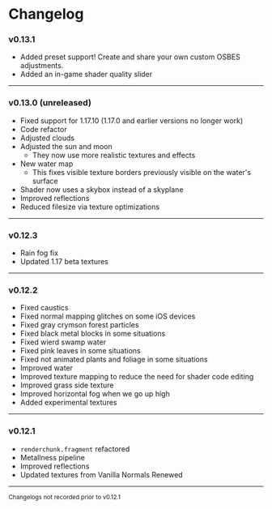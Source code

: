 # Changelog
### v0.13.1
- Added preset support! Create and share your own custom OSBES adjustments.
- Added an in-game shader quality slider
-------------
### v0.13.0 (unreleased)
- Fixed support for 1.17.10 (1.17.0 and earlier versions no longer work)
- Code refactor
- Adjusted clouds
- Adjusted the sun and moon
  - They now use more realistic textures and effects
- New water map 
  - This fixes visible texture borders previously visible on the water's surface
- Shader now uses a skybox instead of a skyplane
- Improved reflections
- Reduced filesize via texture optimizations
-------------
### v0.12.3
- Rain fog fix
- Updated 1.17 beta textures
-------------
### v0.12.2
- Fixed caustics
- Fixed normal mapping glitches on some iOS devices
- Fixed gray crymson forest particles
- Fixed black metal blocks in some situations
- Fixed wierd swamp water
- Fixed pink leaves in some situations
- Fixed not animated plants and foliage in some situations
- Improved water
- Improved texture mapping to reduce the need for shader code editing
- Improved grass side texture
- Improved horizontal fog when we go up high
- Added experimental textures
------------
### v0.12.1
- `renderchunk.fragment` refactored
- Metallness pipeline
- Improved reflections
- Updated textures from Vanilla Normals Renewed
-----------
<sub>Changelogs not recorded prior to v0.12.1</sub>
